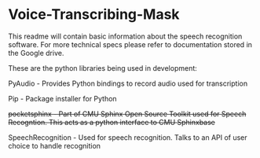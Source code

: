 # Voice-Transcribing-Mask
This readme will contain basic information about the speech
recognition software. For more technical specs please refer
to documentation stored in the Google drive.


These are the python libraries being used in development:


PyAudio - Provides Python bindings to record audio used for transcription


Pip - Package installer for Python


~~pocketsphinx - Part of CMU Sphinx Open Source Toolkit used for Speech Recogntion.
				This acts as a python interface to CMU Sphinxbase~~
				
				
SpeechRecognition - Used for speech recognition. Talks to an API of user choice to
		    handle recognition
